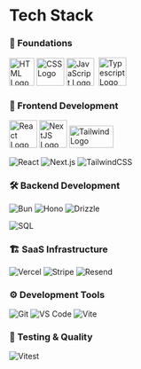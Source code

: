 # Tech Stack

### 🌱 Foundations
<img src="https://seeklogo.com/images/H/html5-without-wordmark-color-logo-14D252D878-seeklogo.com.png" width="45" height="50" alt="HTML Logo"> <img src="https://cdn1.iconfinder.com/data/icons/logotypes/32/badge-css-3-512.png" width="50" height="50" alt="CSS Logo"> <img src="https://cdn.pixabay.com/photo/2015/04/23/17/41/javascript-736400_1280.png" width="50" height="50" alt="JavaScript Logo">&nbsp; <img src="https://upload.wikimedia.org/wikipedia/commons/thumb/4/4c/Typescript_logo_2020.svg/1200px-Typescript_logo_2020.svg.png" width="50.5" height="50.5" alt="Typescript Logo">

### 🎨 Frontend Development
<img src="https://nextsoftware.io/files/images/logos/main/reactjs-logo.png" width="50" height="50" alt="React Logo"> <img src="https://www.drupal.org/files/project-images/nextjs-drupal.jpg" width="50" height="50" alt="NextJS Logo"> <img src="https://img.icons8.com/fluency/452/tailwind_css.png" width="80" height="40" alt="Tailwind Logo">



![React](https://img.shields.io/badge/-React-61DAFB?style=flat-square&logo=react&logoColor=black)
![Next.js](https://img.shields.io/badge/-Next.js-000000?style=flat-square&logo=next.js&logoColor=white)
![TailwindCSS](https://img.shields.io/badge/-TailwindCSS-38B2AC?style=flat-square&logo=tailwind-css&logoColor=white)

### 🛠 Backend Development
![Bun](https://img.shields.io/badge/-Bun-000000?style=flat-square&logo=bun&logoColor=white)
![Hono](https://img.shields.io/badge/-Hono-E36002?style=flat-square&logo=hono&logoColor=white)
![Drizzle](https://img.shields.io/badge/-Drizzle-C5F74F?style=flat-square&logo=drizzle&logoColor=black)

![SQL](https://img.shields.io/badge/-SQL-4479A1?style=flat-square&logo=postgresql&logoColor=white)

### 🏗 SaaS Infrastructure
![Vercel](https://img.shields.io/badge/-Vercel-000000?style=flat-square&logo=vercel&logoColor=white)
![Stripe](https://img.shields.io/badge/-Stripe-008CDD?style=flat-square&logo=stripe&logoColor=white)
![Resend](https://img.shields.io/badge/-Resend-000000?style=flat-square&logo=resend&logoColor=white)

### ⚙️ Development Tools
![Git](https://img.shields.io/badge/-Git-F05032?style=flat-square&logo=git&logoColor=white)
![VS Code](https://img.shields.io/badge/-VS%20Code-007ACC?style=flat-square&logo=visual-studio-code&logoColor=white)
![Vite](https://img.shields.io/badge/-Vite-646CFF?style=flat-square&logo=vite&logoColor=white)

### 🧪 Testing & Quality
![Vitest](https://img.shields.io/badge/-Vitest-6E9F18?style=flat-square&logo=vitest&logoColor=white)

<!--
> [!NOTE]  
> Highlights information that users should take into account, even when skimming.

> [!TIP]
> Optional information to help a user be more successful.

> [!IMPORTANT]  
> Crucial information necessary for users to succeed.

> [!WARNING]  
> Critical content demanding immediate user attention due to potential risks.

> [!CAUTION]
> Negative potential consequences of an action.
-->
